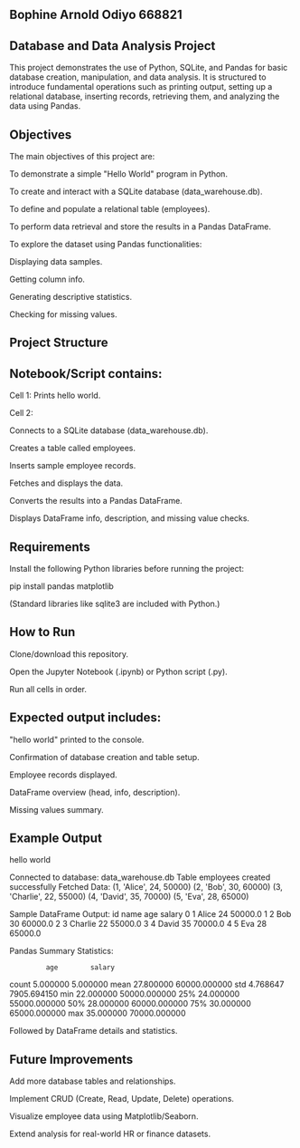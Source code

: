 ## Bophine Arnold Odiyo 668821

## Database and Data Analysis Project
This project demonstrates the use of Python, SQLite, and Pandas for basic database creation, manipulation, and data analysis. It is structured to introduce fundamental operations such as printing output, setting up a relational database, inserting records, retrieving them, and analyzing the data using Pandas.

## Objectives

The main objectives of this project are:

To demonstrate a simple "Hello World" program in Python.

To create and interact with a SQLite database (data_warehouse.db).

To define and populate a relational table (employees).

To perform data retrieval and store the results in a Pandas DataFrame.

To explore the dataset using Pandas functionalities:

Displaying data samples.

Getting column info.

Generating descriptive statistics.

Checking for missing values.

##  Project Structure

## Notebook/Script contains:

Cell 1: Prints hello world.

Cell 2:

Connects to a SQLite database (data_warehouse.db).

Creates a table called employees.

Inserts sample employee records.

Fetches and displays the data.

Converts the results into a Pandas DataFrame.

Displays DataFrame info, description, and missing value checks.

## Requirements

Install the following Python libraries before running the project:

pip install pandas matplotlib


(Standard libraries like sqlite3 are included with Python.)

 ## How to Run

Clone/download this repository.

Open the Jupyter Notebook (.ipynb) or Python script (.py).

Run all cells in order.

## Expected output includes:

"hello world" printed to the console.

Confirmation of database creation and table setup.

Employee records displayed.

DataFrame overview (head, info, description).

Missing values summary.

## Example Output
hello world

Connected to database: data_warehouse.db
Table employees created successfully
Fetched Data:
(1, 'Alice', 24, 50000)
(2, 'Bob', 30, 60000)
(3, 'Charlie', 22, 55000)
(4, 'David', 35, 70000)
(5, 'Eva', 28, 65000)

Sample DataFrame Output:
   id     name  age   salary
0   1    Alice   24  50000.0
1   2      Bob   30  60000.0
2   3  Charlie   22  55000.0
3   4    David   35  70000.0
4   5      Eva   28  65000.0

Pandas Summary Statistics:

             age        salary
count   5.000000      5.000000
mean   27.800000  60000.000000
std     4.768647   7905.694150
min    22.000000  50000.000000
25%    24.000000  55000.000000
50%    28.000000  60000.000000
75%    30.000000  65000.000000
max    35.000000  70000.000000

Followed by DataFrame details and statistics.

 ## Future Improvements

Add more database tables and relationships.

Implement CRUD (Create, Read, Update, Delete) operations.

Visualize employee data using Matplotlib/Seaborn.

Extend analysis for real-world HR or finance datasets.
